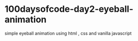 # 100daysofcode-day2-eyeball-animation
simple eyeball animation using html , css and  vanilla javascript
